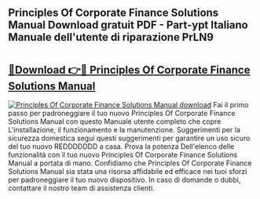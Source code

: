 ## Principles Of Corporate Finance Solutions Manual Download gratuit PDF - Part-ypt Italiano Manuale dell'utente di riparazione PrLN9

# <h2><a href="http://df9hdl0.blite.top/?on=Principles+Of+Corporate+Finance+Solutions+Manual">🔗Download 👉🔴 Principles Of Corporate Finance Solutions Manual</a></h2>

[![Principles Of Corporate Finance Solutions Manual download](https://i.imgur.com/lujVjoI.png)](http://df9hdl0.blite.top/?on=Principles+Of+Corporate+Finance+Solutions+Manual)
Fai il primo passo per padroneggiare il tuo nuovo Principles Of Corporate Finance Solutions Manual con questo Manuale utente completo che copre L'installazione, il funzionamento e la manutenzione. Suggerimenti per la sicurezza domestica segui questi suggerimenti per garantire un uso sicuro del tuo nuovo REDDDDDDD a casa. Prova la potenza Dell'elenco delle funzionalità con il tuo nuovo Principles Of Corporate Finance Solutions Manual a portata di mano. Confidiamo che Principles Of Corporate Finance Solutions Manual sia stata una risorsa affidabile ed efficace nei tuoi sforzi per padroneggiare il tuo nuovo dispositivo. In caso di domande o dubbi, contattare il nostro team di assistenza clienti.
